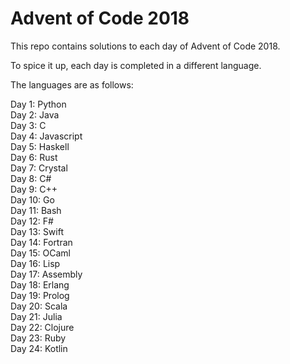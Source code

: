 # Advent of Code 2018

This repo contains solutions to each day of Advent of Code 2018.

To spice it up, each day is completed in a different language.

The languages are as follows:

Day 1: Python  
Day 2: Java  
Day 3: C  
Day 4: Javascript  
Day 5: Haskell  
Day 6: Rust  
Day 7: Crystal  
Day 8: C#  
Day 9: C++  
Day 10: Go  
Day 11: Bash  
Day 12: F#  
Day 13: Swift  
Day 14: Fortran  
Day 15: OCaml  
Day 16: Lisp  
Day 17: Assembly  
Day 18: Erlang  
Day 19: Prolog  
Day 20: Scala  
Day 21: Julia  
Day 22: Clojure  
Day 23: Ruby  
Day 24: Kotlin  
